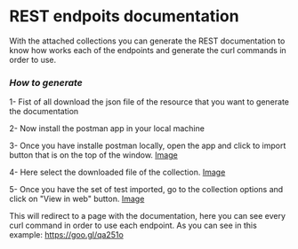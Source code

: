 # REST endpoits documentation

With the attached collections you can generate the REST documentation to know how works each of the endpoints and generate the curl commands in order to use.

### *__How to generate__*
1- Fist of all download the json file of the resource that you want to generate the documentation

2- Now install the postman app in your local machine 

3- Once you have installe postman locally, open the app and click to import button that is on the top of the window. [Image](https://screencast.com/t/KO9OM9YaeQ)

4- Here select the downloaded file of the collection. [Image](https://screencast.com/t/pCO3B1Fkk)

5- Once you have the set of test imported, go to the collection options and click on "View in web" button. [Image](https://screencast.com/t/JcsPZ6ojRv8V)

This will redirect to a page with the documentation, here you can see every curl command in order to use each endpoint. As you can see in this example: https://goo.gl/qa251o 


